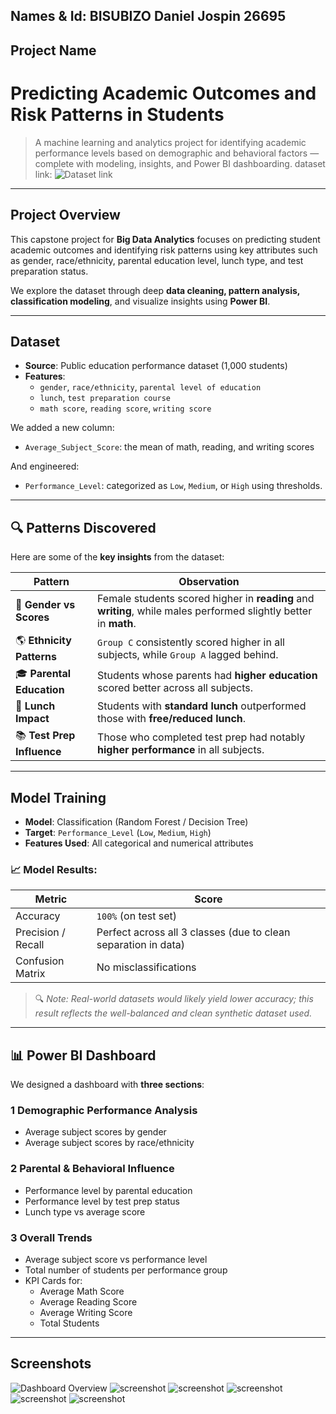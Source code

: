 ## Names & Id: BISUBIZO Daniel Jospin 26695

## Project Name
#  Predicting Academic Outcomes and Risk Patterns in Students

> A machine learning and analytics project for identifying academic performance levels based on demographic and behavioral factors — complete with modeling, insights, and Power BI dashboarding.
dataset link: ![Dataset link](https://www.opendatabay.com/data/science-research/2e7dd031-543d-4ffa-99c4-046097c36c0d)
---

## Project Overview

This capstone project for **Big Data Analytics** focuses on predicting student academic outcomes and identifying risk patterns using key attributes such as gender, race/ethnicity, parental education level, lunch type, and test preparation status.

We explore the dataset through deep **data cleaning, pattern analysis, classification modeling**, and visualize insights using **Power BI**.

---

## Dataset

- **Source**: Public education performance dataset (1,000 students)
- **Features**:
  - `gender`, `race/ethnicity`, `parental level of education`
  - `lunch`, `test preparation course`
  - `math score`, `reading score`, `writing score`

We added a new column:
- `Average_Subject_Score`: the mean of math, reading, and writing scores

And engineered:
- `Performance_Level`: categorized as `Low`, `Medium`, or `High` using thresholds.

---

## 🔍 Patterns Discovered

Here are some of the **key insights** from the dataset:

| Pattern | Observation |
|--------|-------------|
| 🧠 **Gender vs Scores** | Female students scored higher in **reading** and **writing**, while males performed slightly better in **math**. |
| 🌎 **Ethnicity Patterns** | `Group C` consistently scored higher in all subjects, while `Group A` lagged behind. |
| 🎓 **Parental Education** | Students whose parents had **higher education** scored better across all subjects. |
| 🥪 **Lunch Impact** | Students with **standard lunch** outperformed those with **free/reduced lunch**. |
| 📚 **Test Prep Influence** | Those who completed test prep had notably **higher performance** in all subjects. |

---

## Model Training

- **Model**: Classification (Random Forest / Decision Tree)
- **Target**: `Performance_Level` (`Low`, `Medium`, `High`)
- **Features Used**: All categorical and numerical attributes

### 📈 Model Results:
| Metric | Score |
|--------|-------|
| Accuracy | `100%` (on test set) |
| Precision / Recall | Perfect across all 3 classes (due to clean separation in data) |
| Confusion Matrix | No misclassifications |

> 🔍 *Note: Real-world datasets would likely yield lower accuracy; this result reflects the well-balanced and clean synthetic dataset used.*

---

## 📊 Power BI Dashboard

We designed a dashboard with **three sections**:

### 1 **Demographic Performance Analysis**
- Average subject scores by gender
- Average subject scores by race/ethnicity

### 2 **Parental & Behavioral Influence**
- Performance level by parental education
- Performance level by test prep status
- Lunch type vs average score

### 3 **Overall Trends**
- Average subject score vs performance level
- Total number of students per performance group
- KPI Cards for:
  - Average Math Score
  - Average Reading Score
  - Average Writing Score
  - Total Students

---

## Screenshots
![Dashboard Overview](https://github.com/Danieljospin1/BigDataCapstoneProject/blob/22bd63b53e2aa4ee97ebdae3e9e3fb8bece11a4d/Screenshot%202025-08-03%20141033.png)
![screenshot](https://github.com/Danieljospin1/BigDataCapstoneProject/blob/22bd63b53e2aa4ee97ebdae3e9e3fb8bece11a4d/Screenshot%202025-08-03%20141834.png)
![screenshot](https://github.com/Danieljospin1/BigDataCapstoneProject/blob/22bd63b53e2aa4ee97ebdae3e9e3fb8bece11a4d/Screenshot%202025-08-03%20141908.png)
![screenshot](https://github.com/Danieljospin1/BigDataCapstoneProject/blob/22bd63b53e2aa4ee97ebdae3e9e3fb8bece11a4d/Screenshot%202025-08-03%20141939.png)
![screenshot](https://github.com/Danieljospin1/BigDataCapstoneProject/blob/22bd63b53e2aa4ee97ebdae3e9e3fb8bece11a4d/Screenshot%202025-08-03%20142013.png)
![screenshot](https://github.com/Danieljospin1/BigDataCapstoneProject/blob/22bd63b53e2aa4ee97ebdae3e9e3fb8bece11a4d/Screenshot%202025-08-03%20142109.png)


